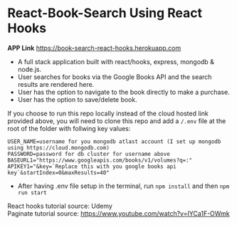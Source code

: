 # React-Book-Search Using React Hooks

**APP Link** https://book-search-react-hooks.herokuapp.com

* A full stack application built with react/hooks, express, mongodb & node.js.
* User searches for books via the Google Books API and the search results are rendered here.
* User has the option to navigate to the book directly to make a purchase.
* User has the option to save/delete book.

If you choose to run this repo locally instead of the cloud hosted link provided above, you will need to clone this repo and add a `/.env` file at the root of the folder with follwing key values:
```
USER_NAME=username for you mongodb atlast account (I set up mongodb using https://cloud.mongodb.com)
PASSWORD=password for db cluster for username above
BASEURL1="https://www.googleapis.com/books/v1/volumes?q=:"
APIKEY1="&key=`Replace this with you google books api key`&startIndex=0&maxResults=40"
```
* After having .env file setup in the terminal, run `npm install` and then `npm run start`

React hooks tutorial source: Udemy<br/>
Paginate tutorial source: https://www.youtube.com/watch?v=IYCa1F-OWmk